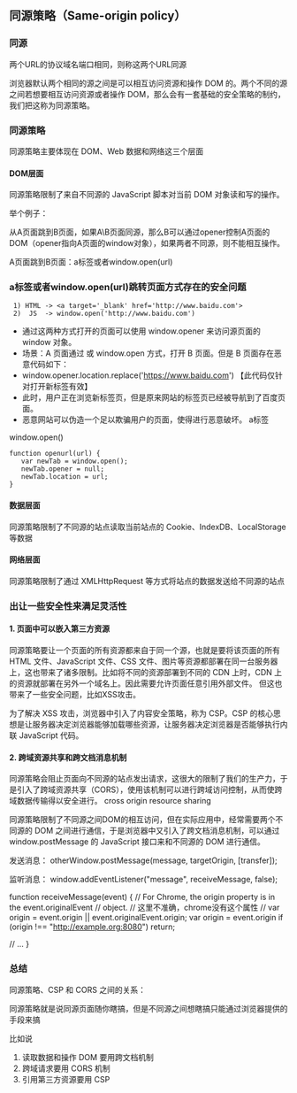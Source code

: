 ## 同源策略（Same-origin policy）
### 同源
两个URL的协议域名端口相同，则称这两个URL同源

浏览器默认两个相同的源之间是可以相互访问资源和操作 DOM 的。两个不同的源之间若想要相互访问资源或者操作 DOM，那么会有一套基础的安全策略的制约，我们把这称为同源策略。


### 同源策略
同源策略主要体现在 DOM、Web 数据和网络这三个层面

#### DOM层面
同源策略限制了来自不同源的 JavaScript 脚本对当前 DOM 对象读和写的操作。

举个例子：

从A页面跳到B页面，如果A\B页面同源，那么B可以通过opener控制A页面的DOM（opener指向A页面的window对象），如果两者不同源，则不能相互操作。

A页面跳到B页面：a标签或者window.open(url)

### a标签或者window.open(url)跳转页面方式存在的安全问题
```
 1) HTML -> <a target='_blank' href='http://www.baidu.com'>
 2)  JS  -> window.open('http://www.baidu.com')
```
 * 通过这两种方式打开的页面可以使用 window.opener 来访问源页面的 window 对象。
 * 场景：A 页面通过 <a> 或 window.open 方式，打开 B 页面。但是 B 页面存在恶意代码如下：
 * window.opener.location.replace('https://www.baidu.com') 【此代码仅针对打开新标签有效】
 * 此时，用户正在浏览新标签页，但是原来网站的标签页已经被导航到了百度页面。
 * 恶意网站可以伪造一个足以欺骗用户的页面，使得进行恶意破坏。
a标签
<!-- 
  通过 rel 属性进行控制：
  noopener：会将 window.opener 置空，从而源标签页不会进行跳转（存在浏览器兼容问题）
  noreferrer：兼容老浏览器/火狐。禁用HTTP头部Referer属性（后端方式）。
  nofollow：SEO权重优化，

  <a target="_blank" href="" rel="noopener noreferrer nofollow">a标签跳转url</a>
 -->
 window.open()
 ```
 function openurl(url) {
    var newTab = window.open();
    newTab.opener = null;
    newTab.location = url;
}
```
#### 数据层面
同源策略限制了不同源的站点读取当前站点的 Cookie、IndexDB、LocalStorage 等数据
#### 网络层面
同源策略限制了通过 XMLHttpRequest 等方式将站点的数据发送给不同源的站点

### 出让一些安全性来满足灵活性
#### 1. 页面中可以嵌入第三方资源
同源策略要让一个页面的所有资源都来自于同一个源，也就是要将该页面的所有 HTML 文件、JavaScript 文件、CSS 文件、图片等资源都部署在同一台服务器上，这也带来了诸多限制。比如将不同的资源部署到不同的 CDN 上时，CDN 上的资源就部署在另外一个域名上。因此需要允许页面任意引用外部文件。
但这也带来了一些安全问题，比如XSS攻击。

为了解决 XSS 攻击，浏览器中引入了内容安全策略，称为 CSP。CSP 的核心思想是让服务器决定浏览器能够加载哪些资源，让服务器决定浏览器是否能够执行内联 JavaScript 代码。

#### 2. 跨域资源共享和跨文档消息机制
同源策略会阻止页面向不同源的站点发出请求，这很大的限制了我们的生产力，于是引入了跨域资源共享（CORS），使用该机制可以进行跨域访问控制，从而使跨域数据传输得以安全进行。
cross origin resource sharing

同源策略限制了不同源之间DOM的相互访问，但在实际应用中，经常需要两个不同源的 DOM 之间进行通信，于是浏览器中又引入了跨文档消息机制，可以通过 window.postMessage 的 JavaScript 接口来和不同源的 DOM 进行通信。

发送消息：
otherWindow.postMessage(message, targetOrigin, [transfer]);

监听消息：
window.addEventListener("message", receiveMessage, false);

function receiveMessage(event)
{
  // For Chrome, the origin property is in the event.originalEvent
  // object.
  // 这里不准确，chrome没有这个属性
  // var origin = event.origin || event.originalEvent.origin;
  var origin = event.origin
  if (origin !== "http://example.org:8080")
    return;

  // ...
}



### 总结
同源策略、CSP 和 CORS 之间的关系：

同源策略就是说同源页面随你瞎搞，但是不同源之间想瞎搞只能通过浏览器提供的手段来搞

比如说 
1. 读取数据和操作 DOM 要用跨文档机制 
2. 跨域请求要用 CORS 机制
3.  引用第三方资源要用 CSP


